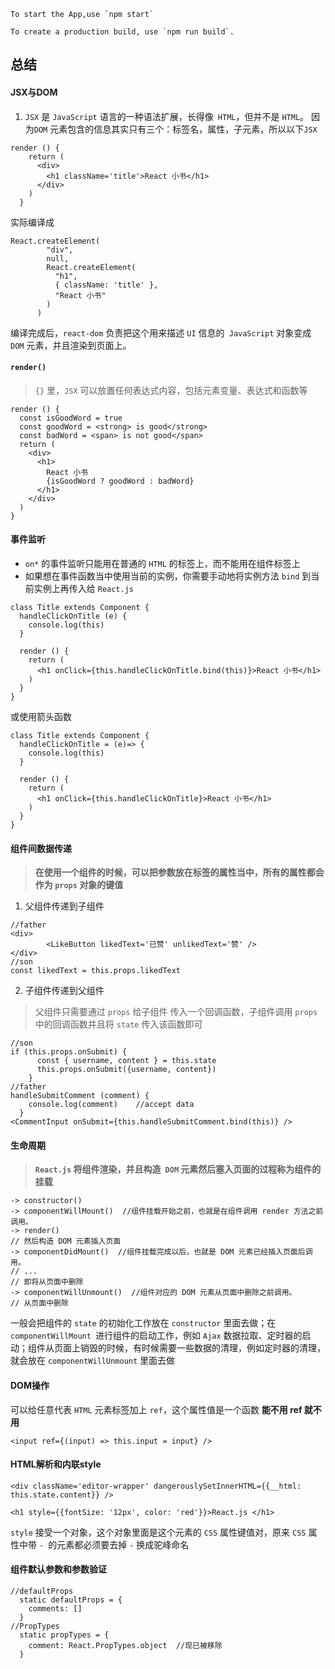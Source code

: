 ```
To start the App,use `npm start`

To create a production build, use `npm run build`.
```

## 总结

#### JSX与DOM
1. `JSX` 是 `JavaScript` 语言的一种语法扩展，长得像` HTML`，但并不是 `HTML`。
 因为`DOM` 元素包含的信息其实只有三个：标签名，属性，子元素，所以以下`JSX`
```
render () {
    return (
      <div>
        <h1 className='title'>React 小书</h1>
      </div>
    )
  }
```
实际编译成
```
React.createElement(
        "div",
        null,
        React.createElement(
          "h1",
          { className: 'title' },
          "React 小书"
        )
      )
```
编译完成后，`react-dom` 负责把这个用来描述 `UI` 信息的` JavaScript` 对象变成 `DOM` 元素，并且渲染到页面上。
#### `render()`

> `{}` 里，`JSX` 可以放置任何表达式内容，包括元素变量、表达式和函数等

```
render () {
  const isGoodWord = true
  const goodWord = <strong> is good</strong>
  const badWord = <span> is not good</span>
  return (
    <div>
      <h1>
        React 小书
        {isGoodWord ? goodWord : badWord}
      </h1>
    </div>
  )
}
```
#### 事件监听
- `on*` 的事件监听只能用在普通的 `HTML` 的标签上，而不能用在组件标签上
- 如果想在事件函数当中使用当前的实例，你需要手动地将实例方法 `bind` 到当前实例上再传入给 `React.js`
```
class Title extends Component {
  handleClickOnTitle (e) {
    console.log(this)
  }

  render () {
    return (
      <h1 onClick={this.handleClickOnTitle.bind(this)}>React 小书</h1>
    )
  }
}
```
或使用箭头函数
```
class Title extends Component {
  handleClickOnTitle = (e)=> {
    console.log(this)
  }

  render () {
    return (
      <h1 onClick={this.handleClickOnTitle}>React 小书</h1>
    )
  }
}
```
#### 组件间数据传递
> **在使用一个组件的时候，可以把参数放在标签的属性当中，所有的属性都会作为 `props` 对象的键值**

1. 父组件传递到子组件
```
//father
<div>
        <LikeButton likedText='已赞' unlikedText='赞' />
</div>
//son
const likedText = this.props.likedText
```
2. 子组件传递到父组件
> 父组件只需要通过 `props` 给子组件 传入一个回调函数，子组件调用 `props` 中的回调函数并且将 `state` 传入该函数即可
```
//son
if (this.props.onSubmit) {
      const { username, content } = this.state
      this.props.onSubmit({username, content})
    }
//father
handleSubmitComment (comment) {
    console.log(comment)	//accept data
  }
<CommentInput onSubmit={this.handleSubmitComment.bind(this)} />
```
#### 生命周期
> **`React.js` 将组件渲染，并且构造` DOM` 元素然后塞入页面的过程称为组件的挂载**
```
-> constructor()
-> componentWillMount()  //组件挂载开始之前，也就是在组件调用 render 方法之前调用。
-> render()
// 然后构造 DOM 元素插入页面
-> componentDidMount()  //组件挂载完成以后，也就是 DOM 元素已经插入页面后调用。
// ...
// 即将从页面中删除
-> componentWillUnmount()  //组件对应的 DOM 元素从页面中删除之前调用。
// 从页面中删除
```
一般会把组件的 `state` 的初始化工作放在 `constructor` 里面去做；在 `componentWillMount `进行组件的启动工作，例如 `Ajax` 数据拉取、定时器的启动；组件从页面上销毁的时候，有时候需要一些数据的清理，例如定时器的清理，就会放在 `componentWillUnmount` 里面去做

#### DOM操作
可以给任意代表 `HTML` 元素标签加上 `ref`，这个属性值是一个函数
**能不用 ref 就不用**
```
<input ref={(input) => this.input = input} />
```
#### HTML解析和内联style
```
<div className='editor-wrapper' dangerouslySetInnerHTML={{__html: this.state.content}} />
```
```
<h1 style={{fontSize: '12px', color: 'red'}}>React.js </h1>
```
`style` 接受一个对象，这个对象里面是这个元素的 `CSS` 属性键值对，原来 `CSS` 属性中带 `- `的元素都必须要去掉 `-` 换成驼峰命名
#### 组件默认参数和参数验证
```
//defaultProps
  static defaultProps = {
    comments: []
  }
//PropTypes  
  static propTypes = {
    comment: React.PropTypes.object  //现已被移除
  }
```
